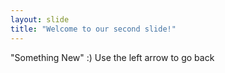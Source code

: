 ```yaml
---
layout: slide
title: "Welcome to our second slide!"
---
```

"Something New" :)
Use the left arrow to go back
